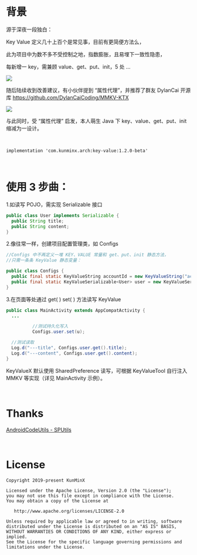 # 背景

源于深夜一段独白：

Key Value 定义几十上百个是常见事，目前有更简便方法么，

此为项目中为数不多不受控制之地，指数膨胀，且易埋下一致性隐患，

每新增一 key，需兼顾 value、get、put、init，5 处 …

![](https://tva1.sinaimg.cn/large/e6c9d24ely1h4cjlhwn5zj20u0111q8q.jpg)

随后陆续收到改善建议，有小伙伴提到 “属性代理”，并推荐了群友 DylanCai 开源库 https://github.com/DylanCaiCoding/MMKV-KTX

![](https://tva1.sinaimg.cn/large/e6c9d24ely1h4c5rrtf8aj20ta0swmz7.jpg)

与此同时，受 “属性代理” 启发，本人萌生 Java 下 key、value、get、put、init 缩减为一设计。

&nbsp;

```
implementation 'com.kunminx.arch:key-value:1.2.0-beta'
```

&nbsp;

# 使用 3 步曲：

1.如读写 POJO，需实现 Serializable 接口

```java
public class User implements Serializable {
  public String title;
  public String content;
}
```

2.像往常一样，创建项目配置管理类，如 Configs

```java
//Configs 中不再定义一堆 KEY、VALUE 常量和 get、put、init 静态方法，
//只需一条条 KeyValue 静态变量：

public class Configs {
  public final static KeyValueString accountId = new KeyValueString("accountId");
  public final static KeyValueSerializable<User> user = new KeyValueSerializable<>("user");
}
```

3.在页面等处通过 get( ) set( ) 方法读写 KeyValue

```java
public class MainActivity extends AppCompatActivity {
  ...

          //测试持久化写入
          Configs.user.set(u);

  //测试读取
  Log.d("---title", Configs.user.get().title);
  Log.d("---content", Configs.user.get().content);
}
```

KeyValueX 默认使用 SharedPreference 读写，可根据 KeyValueTool 自行注入 MMKV 等实现（详见 MainActivity 示例）。

&nbsp;

# Thanks

[AndroidCodeUtils - SPUtils](https://github.com/Blankj/AndroidUtilCode/blob/d0b890e106be3658d259ca7ec52e232b991f67f1/lib/utilcode/src/main/java/com/blankj/utilcode/util/SPUtils.java)

&nbsp;

# License

```
Copyright 2019-present KunMinX

Licensed under the Apache License, Version 2.0 (the "License");
you may not use this file except in compliance with the License.
You may obtain a copy of the License at

   http://www.apache.org/licenses/LICENSE-2.0

Unless required by applicable law or agreed to in writing, software
distributed under the License is distributed on an "AS IS" BASIS,
WITHOUT WARRANTIES OR CONDITIONS OF ANY KIND, either express or implied.
See the License for the specific language governing permissions and
limitations under the License.
```
